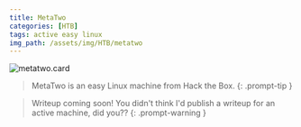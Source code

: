 ```yaml
---
title: MetaTwo
categories: [HTB]
tags: active easy linux
img_path: /assets/img/HTB/metatwo
---
```


![metatwo.card](MetaTwo.png)

> MetaTwo is an easy Linux machine from Hack the Box. 
{: .prompt-tip }

> Writeup coming soon! You didn't think I'd publish a writeup for an active machine, did you??
{: .prompt-warning }